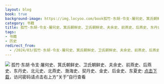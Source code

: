 ```yaml
---
layout: blog
book: true
background-image: https://img.locyoo.com/book孤竹·东胡·令支·屠何史、箕氏朝鲜史、卫氏朝鲜史、夫余史、前燕史、后燕史、东丹史、北元史、北燕史、渤海史、契丹史、金史、后金史、东夏史.jpg
category: 书籍
title: 孤竹·东胡·令支·屠何史、箕氏朝鲜史、卫氏朝鲜史、夫余史、前燕史、后燕史、东丹史、北元史、北燕史、渤海史、契丹史、金史、后金史、东夏史
tags:
- 书籍
- 历史
redirect_from:
  - /2024/03/孤竹·东胡·令支·屠何史、箕氏朝鲜史、卫氏朝鲜史、夫余史、前燕史、后燕史、东丹史、北元史、北燕史、渤海史、契丹史、金史、后金史、东夏史/
---
```

![](https://img.locyoo.com/book孤竹·东胡·令支·屠何史、箕氏朝鲜史、卫氏朝鲜史、夫余史、前燕史、后燕史、东丹史、北元史、北燕史、渤海史、契丹史、金史、后金史、东夏史.jpg)
孤竹·东胡·令支·屠何史、箕氏朝鲜史、卫氏朝鲜史、夫余史、前燕史、后燕史、东丹史、北元史、北燕史、渤海史、契丹史、金史、后金史、东夏史: <a name = "ref1" href="https://url18.ctfile.com/f/50983618-1269964805-b29796?p=3619">点击下载</a>，访问密码请点击右上方“关于”自行查看